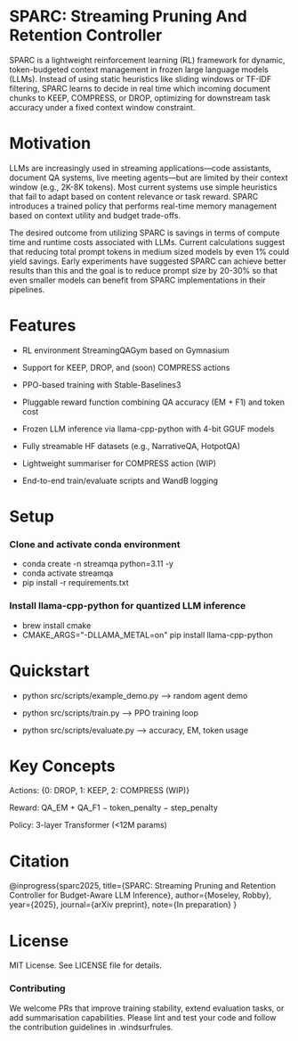 # SPARC: Streaming Pruning And Retention Controller

SPARC is a lightweight reinforcement learning (RL) framework for dynamic, token-budgeted context management in frozen large language models (LLMs). Instead of using static heuristics like sliding windows or TF-IDF filtering, SPARC learns to decide in real time which incoming document chunks to KEEP, COMPRESS, or DROP, optimizing for downstream task accuracy under a fixed context window constraint.

# Motivation

LLMs are increasingly used in streaming applications—code assistants, document QA systems, live meeting agents—but are limited by their context window (e.g., 2K-8K tokens). Most current systems use simple heuristics that fail to adapt based on content relevance or task reward. SPARC introduces a trained policy that performs real-time memory management based on context utility and budget trade-offs.

The desired outcome from utilizing SPARC is savings in terms of compute time and runtime costs associated with LLMs. Current calculations suggest that reducing total prompt tokens in medium sized models by even 1% could yield savings. Early experiments have suggested SPARC can achieve better results than this and the goal is to reduce prompt size by 20-30% so that even smaller models can benefit from SPARC implementations in their pipelines.

# Features

- RL environment StreamingQAGym based on Gymnasium

- Support for KEEP, DROP, and (soon) COMPRESS actions

- PPO-based training with Stable-Baselines3

- Pluggable reward function combining QA accuracy (EM + F1) and token cost

- Frozen LLM inference via llama-cpp-python with 4-bit GGUF models

- Fully streamable HF datasets (e.g., NarrativeQA, HotpotQA)

- Lightweight summariser for COMPRESS action (WIP)

- End-to-end train/evaluate scripts and WandB logging

# Setup

### Clone and activate conda environment
- conda create -n streamqa python=3.11 -y
- conda activate streamqa
- pip install -r requirements.txt

### Install llama-cpp-python for quantized LLM inference
- brew install cmake
- CMAKE_ARGS="-DLLAMA_METAL=on" pip install llama-cpp-python

# Quickstart

- python src/scripts/example_demo.py   --> random agent demo

- python src/scripts/train.py          --> PPO training loop

- python src/scripts/evaluate.py       --> accuracy, EM, token usage

# Key Concepts

Actions: {0: DROP, 1: KEEP, 2: COMPRESS (WIP)}

Reward: QA_EM + QA_F1 − token_penalty − step_penalty

Policy: 3-layer Transformer (<12M params)

# Citation

@inprogress{sparc2025,
  title={SPARC: Streaming Pruning and Retention Controller for Budget-Aware LLM Inference},
  author={Moseley, Robby},
  year={2025},
  journal={arXiv preprint},
  note={In preparation}
}

# License

MIT License. See LICENSE file for details.

### Contributing

We welcome PRs that improve training stability, extend evaluation tasks, or add summarisation capabilities. Please lint and test your code and follow the contribution guidelines in .windsurfrules.
